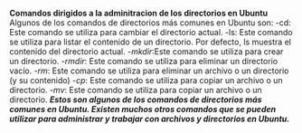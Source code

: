 **Comandos dirigidos a la adminitracion de los directorios en Ubuntu**
 Algunos de los comandos de directorios más comunes en Ubuntu son:
-cd: Este comando se utiliza para cambiar el directorio actual.
-ls: Este comando se utiliza para listar el contenido de un directorio. Por defecto, ls muestra el contenido del directorio actual.
-*mkdir*:Este comando se utiliza para crear un directorio.
-*rmdir*: Este comando se utiliza para eliminar un directorio vacío.
-*rm*: Este comando se utiliza para eliminar un archivo o un directorio (y su contenido)
-*cp*: Este comando se utiliza para copiar un archivo o un directorio.
-*mv*: Este comando se utiliza para copiar un archivo o un directorio.
***Estos son algunos de los comandos de directorios más comunes en Ubuntu.
Existen muchos otros comandos que se pueden utilizar para administrar y
trabajar con archivos y directorios en Ubuntu.***


